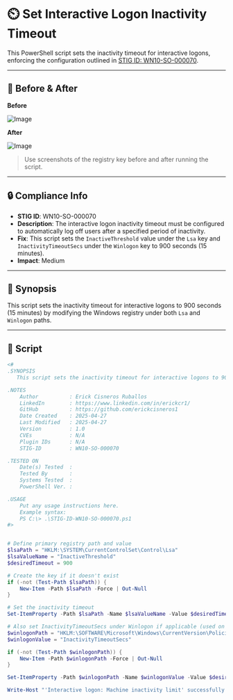 # ⏲️ Set Interactive Logon Inactivity Timeout

This PowerShell script sets the inactivity timeout for interactive logons, enforcing the configuration outlined in [STIG ID: WN10-SO-000070](https://www.tenable.com/audits/items/DISA_STIG_Windows_10_v2r1.audit:ad29a5ab9d36d93d7ef6089073c5318c).

---

## 📸 Before & After

**Before**

![Image](https://github.com/user-attachments/assets/f951c0c1-910d-4646-9553-5ccc89a7ce6a)

**After**

![Image](https://github.com/user-attachments/assets/75b016ba-76ed-40d6-b92c-d6e00eca5917)

> Use screenshots of the registry key before and after running the script.

---

## 🔒 Compliance Info

- **STIG ID**: WN10-SO-000070  
- **Description**: The interactive logon inactivity timeout must be configured to automatically log off users after a specified period of inactivity.  
- **Fix**: This script sets the `InactiveThreshold` value under the `Lsa` key and `InactivityTimeoutSecs` under the `Winlogon` key to 900 seconds (15 minutes).  
- **Impact**: Medium

---

## 🧠 Synopsis

This script sets the inactivity timeout for interactive logons to 900 seconds (15 minutes) by modifying the Windows registry under both `Lsa` and `Winlogon` paths.

---

## 📜 Script

```powershell
<#
.SYNOPSIS
   This script sets the inactivity timeout for interactive logons to 900 seconds (15 minutes) by modifying the Windows registry under both `Lsa` and `Winlogon` paths.

.NOTES
    Author          : Erick Cisneros Ruballos
    LinkedIn        : https://www.linkedin.com/in/erickcr1/
    GitHub          : https://github.com/erickcisneros1
    Date Created    : 2025-04-27
    Last Modified   : 2025-04-27
    Version         : 1.0
    CVEs            : N/A
    Plugin IDs      : N/A
    STIG-ID         : WN10-SO-000070

.TESTED ON
    Date(s) Tested  : 
    Tested By       : 
    Systems Tested  : 
    PowerShell Ver. : 

.USAGE
    Put any usage instructions here.
    Example syntax:
    PS C:\> .\STIG-ID-WN10-SO-000070.ps1 
#>


# Define primary registry path and value
$lsaPath = "HKLM:\SYSTEM\CurrentControlSet\Control\Lsa"
$lsaValueName = "InactiveThreshold"
$desiredTimeout = 900

# Create the key if it doesn't exist
if (-not (Test-Path $lsaPath)) {
    New-Item -Path $lsaPath -Force | Out-Null
}

# Set the inactivity timeout
Set-ItemProperty -Path $lsaPath -Name $lsaValueName -Value $desiredTimeout -Type DWord

# Also set InactivityTimeoutSecs under Winlogon if applicable (used on some builds)
$winlogonPath = "HKLM:\SOFTWARE\Microsoft\Windows\CurrentVersion\Policies\System"
$winlogonValue = "InactivityTimeoutSecs"

if (-not (Test-Path $winlogonPath)) {
    New-Item -Path $winlogonPath -Force | Out-Null
}

Set-ItemProperty -Path $winlogonPath -Name $winlogonValue -Value $desiredTimeout -Type DWord

Write-Host "'Interactive logon: Machine inactivity limit' successfully set to 900 seconds (15 minutes)."
